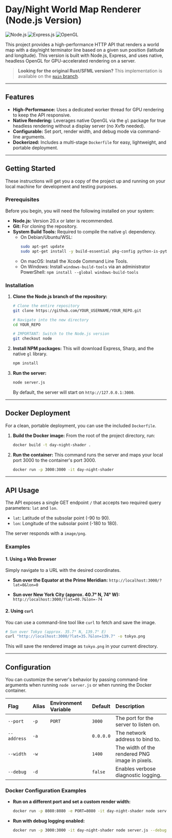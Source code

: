 # Day/Night World Map Renderer (Node.js Version)

![Node.js](https://img.shields.io/badge/Node.js-20.x-339933?style=for-the-badge&logo=nodedotjs)
![Express.js](https://img.shields.io/badge/Express.js-4.x-000000?style=for-the-badge&logo=express)
![OpenGL](https://img.shields.io/badge/OpenGL-Headless-992A2A?style=for-the-badge&logo=opengl)

This project provides a high-performance HTTP API that renders a world map with a day/night terminator line based on a given sun position (latitude and longitude). This version is built with Node.js, Express, and uses native, headless OpenGL for GPU-accelerated rendering on a server.

> **Looking for the original Rust/SFML version?**
> This implementation is available on the [`main` branch](https://github.com/YOUR_USERNAME/YOUR_REPO/tree/main).

---

## Features

-   **High-Performance:** Uses a dedicated worker thread for GPU rendering to keep the API responsive.
-   **Native Rendering:** Leverages native OpenGL via the `gl` package for true headless rendering without a display server (no Xvfb needed).
-   **Configurable:** Set port, render width, and debug mode via command-line arguments.
-   **Dockerized:** Includes a multi-stage `Dockerfile` for easy, lightweight, and portable deployment.

---

## Getting Started

These instructions will get you a copy of the project up and running on your local machine for development and testing purposes.

### Prerequisites

Before you begin, you will need the following installed on your system:

-   **Node.js:** Version 20.x or later is recommended.
-   **Git:** For cloning the repository.
-   **System Build Tools:** Required to compile the native `gl` dependency.
    -   On Debian/Ubuntu/WSL:
        ```bash
        sudo apt-get update
        sudo apt-get install -y build-essential pkg-config python-is-python3
        ```
    -   On macOS: Install the Xcode Command Line Tools.
    -   On Windows: Install `windows-build-tools` via an administrator PowerShell: `npm install --global windows-build-tools`

### Installation

1.  **Clone the Node.js branch of the repository:**
    ```bash
    # Clone the entire repository
    git clone https://github.com/YOUR_USERNAME/YOUR_REPO.git

    # Navigate into the new directory
    cd YOUR_REPO

    # IMPORTANT: Switch to the Node.js version
    git checkout node
    ```

2.  **Install NPM packages:**
    This will download Express, Sharp, and the native `gl` library.
    ```bash
    npm install
    ```

3.  **Run the server:**
    ```bash
    node server.js
    ```
    By default, the server will start on `http://127.0.0.1:3000`.

---

## Docker Deployment

For a clean, portable deployment, you can use the included `Dockerfile`.

1.  **Build the Docker image:**
    From the root of the project directory, run:
    ```bash
    docker build -t day-night-shader .
    ```

2.  **Run the container:**
    This command runs the server and maps your local port 3000 to the container's port 3000.
    ```bash
    docker run -p 3000:3000 -it day-night-shader
    ```

---

## API Usage

The API exposes a single GET endpoint `/` that accepts two required query parameters: `lat` and `lon`.

-   `lat`: Latitude of the subsolar point (-90 to 90).
-   `lon`: Longitude of the subsolar point (-180 to 180).

The server responds with a `image/png`.

### Examples

#### 1. Using a Web Browser

Simply navigate to a URL with the desired coordinates.

-   **Sun over the Equator at the Prime Meridian:**
    `http://localhost:3000/?lat=0&lon=0`

-   **Sun over New York City (approx. 40.7° N, 74° W):**
    `http://localhost:3000/?lat=40.7&lon=-74`

#### 2. Using `curl`

You can use a command-line tool like `curl` to fetch and save the image.

```bash
# Sun over Tokyo (approx. 35.7° N, 139.7° E)
curl "http://localhost:3000/?lat=35.7&lon=139.7" -o tokyo.png
```
This will save the rendered image as `tokyo.png` in your current directory.

---

## Configuration

You can customize the server's behavior by passing command-line arguments when running `node server.js` or when running the Docker container.

| Flag | Alias | Environment Variable | Default | Description |
| :--- | :--- | :--- | :--- | :--- |
| `--port` | `-p` | `PORT` | `3000` | The port for the server to listen on. |
| `--address` | `-a` | | `0.0.0.0` | The network address to bind to. |
| `--width` | `-w` | | `1400` | The width of the rendered PNG image in pixels. |
| `--debug` | `-d` | | `false` | Enables verbose diagnostic logging. |

### Docker Configuration Examples

-   **Run on a different port and set a custom render width:**
    ```bash
    docker run -p 8080:8080 -e PORT=8080 -it day-night-shader node server.js --width 2048
    ```

-   **Run with debug logging enabled:**
    ```bash
    docker run -p 3000:3000 -it day-night-shader node server.js --debug
    ```
